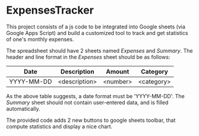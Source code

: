 # ExpensesTracker

This project consists of a js code to be integrated into Google sheets (via
Google Apps Script) and build a customized tool to track and get statistics of 
one's monthly expenses.

The spreadsheet should have 2 sheets named _Expenses_ and _Summary_.
The header and line format in the _Expenses_ sheet should be as follows:


| Date       | Description    | Amount    | Category    |
|------------|----------------|-----------|-------------|
| YYYY-MM-DD | \<description> | \<number> | \<category> |

As the above table suggests, a date format must be 'YYYY-MM-DD'. The _Summary_ sheet should not contain user-entered data, and is filled automatically.

The provided code adds 2 new buttons to google sheets toolbar, that compute statistics and display a nice chart.

